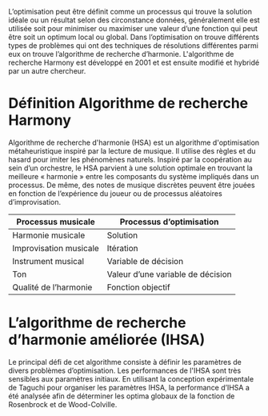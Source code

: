L’optimisation peut être définit comme un processus qui trouve la solution 
idéale ou un résultat selon des circonstance données, généralement elle est 
utilisée soit pour minimiser ou maximiser une valeur d’une fonction qui peut 
être soit un optimum local ou global.
Dans l’optimisation on trouve différents types de problèmes qui ont des 
techniques de résolutions différentes parmi eux on trouve l’algorithme de 
recherche d’harmonie.
L'algorithme de recherche Harmony est développé en 2001 et est ensuite 
modifié et hybridé par un autre chercheur. 


# Définition Algorithme de recherche Harmony
Algorithme de recherche d'harmonie (HSA) est un algorithme d'optimisation 
métaheuristique inspiré par la lecture de musique. Il utilise des règles et du 
hasard pour imiter les phénomènes naturels. Inspiré par la coopération au sein 
d’un orchestre, le HSA parvient à une solution optimale en trouvant la meilleure
« harmonie » entre les composants du système impliqués dans un processus. De 
même, des notes de musique discrètes peuvent être jouées en fonction de 
l’expérience du joueur ou de processus aléatoires d’improvisation.

| Processus musicale | Processus d’optimisation |
| ------------- | ------------- |
| Harmonie musicale | Solution  |
| Improvisation musicale | Itération |
| Instrument musical | Variable de décision |
| Ton | Valeur d’une variable de décision |
| Qualité de l’harmonie | Fonction objectif |

#  L’algorithme de recherche d’harmonie améliorée (IHSA)
Le principal défi de cet algorithme consiste à définir
les paramètres de divers problèmes d’optimisation. 
Les performances de l'IHSA sont très sensibles aux paramètres initiaux. En 
utilisant la conception expérimentale de Taguchi pour organiser les paramètres 
IHSA, la performance d’IHSA a été analysée afin de déterminer les optima 
globaux de la fonction de Rosenbrock et de Wood-Colville.

